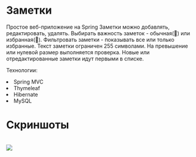 # Заметки
Простое веб-приложение на Spring
Заметки можно добавлять, редактировать, удалять.
Выбирать важность заметок - обычная(📗) или избранная(📕).
Фильтровать заметки - показывать все или только избранные.
Текст заметки ограничен 255 символами. На превышение или нулевой размер выполняется проверка.
Новые или отредактированные заметки идут первыми в списке.

Технологии:
<li>Spring MVC
<li>Thymeleaf
<li>Hibernate
<li>MySQL
  
# Скриншоты
<br>
<img src="https://user-images.githubusercontent.com/63846369/165049512-43751931-6741-4460-86fd-3a104e041027.jpg">
<br>
